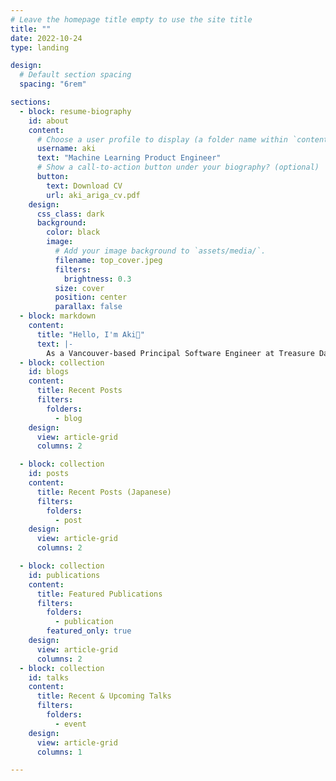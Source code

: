 ```yaml
---
# Leave the homepage title empty to use the site title
title: ""
date: 2022-10-24
type: landing

design:
  # Default section spacing
  spacing: "6rem"

sections:
  - block: resume-biography
    id: about
    content:
      # Choose a user profile to display (a folder name within `content/authors/`)
      username: aki
      text: "Machine Learning Product Engineer"
      # Show a call-to-action button under your biography? (optional)
      button:
        text: Download CV
        url: aki_ariga_cv.pdf
    design:
      css_class: dark
      background:
        color: black
        image:
          # Add your image background to `assets/media/`.
          filename: top_cover.jpeg
          filters:
            brightness: 0.3
          size: cover
          position: center
          parallax: false
  - block: markdown
    content:
      title: "Hello, I'm Aki👋"
      text: |-
        As a Vancouver-based Principal Software Engineer at Treasure Data, I specialize in production ML systems, ML product development, and MLOps. I am driven by the mission to use machine learning to make a meaningful difference for both businesses and society.
  - block: collection
    id: blogs
    content:
      title: Recent Posts
      filters:
        folders:
          - blog
    design:
      view: article-grid
      columns: 2

  - block: collection
    id: posts
    content:
      title: Recent Posts (Japanese)
      filters:
        folders:
          - post
    design:
      view: article-grid
      columns: 2

  - block: collection
    id: publications
    content:
      title: Featured Publications
      filters:
        folders:
          - publication
        featured_only: true
    design:
      view: article-grid
      columns: 2
  - block: collection
    id: talks
    content:
      title: Recent & Upcoming Talks
      filters:
        folders:
          - event
    design:
      view: article-grid
      columns: 1

---
```

